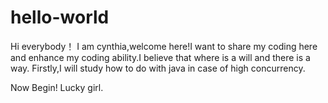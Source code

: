 # hello-world
Hi everybody！
I am cynthia,welcome here!I want to share my coding here and enhance my coding ability.I believe that where is a will and there is a way.
Firstly,I will study how to do with java in case of high concurrency.

Now Begin! Lucky girl.

